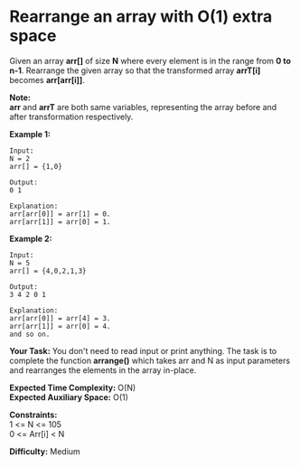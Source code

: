# Rearrange an array with O(1) extra space
Given an array **arr[]** of size **N** where every element is in the range from **0 to n-1**. Rearrange the given array so that the transformed array **arrT[i]** becomes **arr[arr[i]]**.

**Note:** <br>
**arr** and **arrT** are both same variables, representing the array before and after transformation respectively.

**Example 1:**
```
Input:
N = 2
arr[] = {1,0}

Output: 
0 1

Explanation: 
arr[arr[0]] = arr[1] = 0.
arr[arr[1]] = arr[0] = 1.
```

**Example 2:**
```
Input:
N = 5
arr[] = {4,0,2,1,3}

Output: 
3 4 2 0 1

Explanation: 
arr[arr[0]] = arr[4] = 3.
arr[arr[1]] = arr[0] = 4.
and so on.
```

**Your Task:**
You don't need to read input or print anything. The task is to complete the function **arrange()** which takes arr and N as input parameters and rearranges the elements in the array in-place. 

**Expected Time Complexity:** O(N) <br>
**Expected Auxiliary Space:** O(1)

**Constraints:** <br>
1 <= N <= 105 <br>
0 <= Arr[i] < N

**Difficulty:** Medium